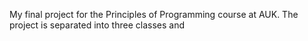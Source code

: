My final project for the Principles of Programming course at AUK. The project is separated into three classes and 
